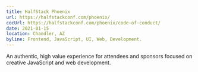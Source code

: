 ```yaml
---
title: HalfStack Phoenix
url: https://halfstackconf.com/phoenix/
cocUrl: https://halfstackconf.com/phoenix/code-of-conduct/
date: 2021-01-15
location: Chandler, AZ
byline: Frontend, JavaScript, UI, Web, Development.
---
```


An authentic, high value experience for attendees and sponsors focused on creative JavaScript and web development.


